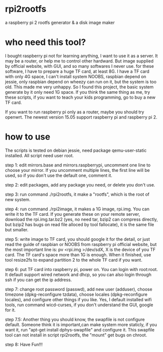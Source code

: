 # rpi2rootfs
a raspberry pi 2 rootfs generator &amp; a disk image maker

# who need this tool?
I bought raspberry pi not for learning anything, I want to use it as a server. It 
may be a router, or help me to control other hardward. But image supplied by official website,
with GUI, and so many softwares I never use. for these software, I have to prepare a huge TF card,
at least 8G. I have a TF card with only 4G space, I can't install system NOOBS, raspbian depend on 
jessie, only raspbian depend on wheezy can run on it, but the system is too old. This made me very unhappy.
So I found this project, the basic system generate by it only need 1G space. If you think the same thing as me,
try these scripts, if you want to teach your kids programming, go to buy a new TF card.

If you want to run raspberry pi only as a router, maybe you should try openwrt. The newest version 15.05
support raspberry pi and raspberry pi 2.

# how to use

The scripts is tested on debian jessie, need package qemu-user-static installed. All script need user root.

step 1: edit mirrors.base and mirrors.raspberrypi, uncomment one line to choose your mirror. If you uncomment multiple lines, the first line will be used, so if you don't use the default one, comment it.

step 2: edit packages, add any package you need, or delete you don't use.

step 3: run command ./rpi2rootfs, it make a "rootfs", which is the root of new system.

step 4: run command ./rpi2image, it makes a 1G image, rpi.img. You can write it to the TF card. If you generate these on your remote server, download the rpi.img.tar.bz2 (yes, no need tar, bzip2 can compress directly, but bzip2 has bugs on read file alloced by tool fallocate), it is the same file but smaller.

step 5: write image to TF card, you should google it for the detail, or just read the guide of raspbian or NOOBS from raspberry pi official website, but the most important line is: pv &lt;rpi.img &gt;/dev/sdX, X is the device of you TF card. The TF card's space more than 1G is enough. When it finished, use tool resize2fs to expand partition 2 to the whole TF card if you want. 

step 6: put TF card into raspberry pi, power on. You can login with root:root. It default support wired network and dhcp, so you can also login through ssh if you can get the ip address.

step 7: change root password (passwd), add new user (adduser), choose timezone (dpkg-reconfigure tzdata), choose locales (dpkg-reconfigure locales), and configure other things if you like. Yes, I default installed wifi tools, run command wicd-curses, if you don't understand the GUI, google for it.

step 7.5: Another thing you should know, the swapfile is not configure default. Someone think it is important,can make system more staticly, if you want it, run "apt-get install dphys-swapfile" and configure it. This swapfile tool can not install in script rpi2rootfs, the "mount" get bugs on chroot. 

step 8: Have Fun!!!
